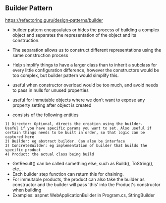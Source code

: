 ﻿## Builder Pattern
https://refactoring.guru/design-patterns/builder

* builder pattern encapsulates or hides the process of building a complex object and separates the representation of the object and its construction.
* The separation allows us to construct different representations using the same construction process
* Help simplify things to have a larger class than to inherit a subclass for every little configuration difference, however the constructors would be too complex, but builder pattern would simplify this.
* useful when constructor overload would be too much, and avoid needs to pass in nulls for unused properties
* useful for immutable objects where we don't want to expose any property setting after object is created

* consists of the following entities
```
1) Director: Optional, directs the creation using the builder.
Useful if you have specific params you want to set. Also useful if certain things needs to be built in order, so that logic can be captured here
2) Builder: eg abstract builder. Can also be interface
3) ConcreteBuilder: eg implementation of builder that builds the specific product
4) Product: the actual class being build
```

* GetResult() can be called something else, such as Build(), ToString(), etc...
* Each builder step function can return this for chaining.
* For immutable products, the product can also take the builder as constructor and the builder will pass 'this' into the Product's constructor when building
* Examples: aspnet WebApplicationBuilder in Program.cs, StringBuilder

